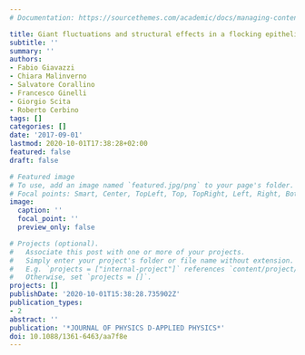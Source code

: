 ```yaml
---
# Documentation: https://sourcethemes.com/academic/docs/managing-content/

title: Giant fluctuations and structural effects in a flocking epithelium
subtitle: ''
summary: ''
authors:
- Fabio Giavazzi
- Chiara Malinverno
- Salvatore Corallino
- Francesco Ginelli
- Giorgio Scita
- Roberto Cerbino
tags: []
categories: []
date: '2017-09-01'
lastmod: 2020-10-01T17:38:28+02:00
featured: false
draft: false

# Featured image
# To use, add an image named `featured.jpg/png` to your page's folder.
# Focal points: Smart, Center, TopLeft, Top, TopRight, Left, Right, BottomLeft, Bottom, BottomRight.
image:
  caption: ''
  focal_point: ''
  preview_only: false

# Projects (optional).
#   Associate this post with one or more of your projects.
#   Simply enter your project's folder or file name without extension.
#   E.g. `projects = ["internal-project"]` references `content/project/deep-learning/index.md`.
#   Otherwise, set `projects = []`.
projects: []
publishDate: '2020-10-01T15:38:28.735902Z'
publication_types:
- 2
abstract: ''
publication: '*JOURNAL OF PHYSICS D-APPLIED PHYSICS*'
doi: 10.1088/1361-6463/aa7f8e
---
```

